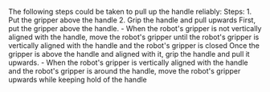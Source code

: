 The following steps could be taken to pull up the handle reliably:
    Steps:  1. Put the gripper above the handle  2. Grip the handle and pull upwards
    First, put the gripper above the handle.
    - When the robot's gripper is not vertically aligned with the handle, move the robot's gripper until the robot's gripper is vertically aligned with the handle and the robot's gripper is closed
    Once the gripper is above the handle and aligned with it, grip the handle and pull it upwards.
    - When the robot's gripper is vertically aligned with the handle and the robot's gripper is around the handle, move the robot's gripper upwards while keeping hold of the handle